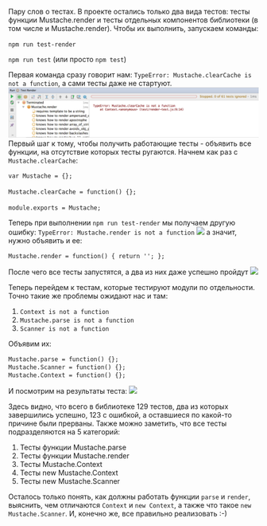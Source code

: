 Пару слов о тестах. В проекте остались только два вида тестов: тесты функции Mustache.render и тесты отдельных компонентов библиотеки (в том числе и Mustache.render).
Чтобы их выполнить, запускаем команды:

`npm run test-render`

`npm run test` (или просто `npm test`)

Первая команда сразу говорит нам:
`TypeError: Mustache.clearCache is not a function`,
а сами тесты даже не стартуют.
![](CYO-images/clear-cache-is-not-a-function.png)
Первый шаг к тому, чтобы получить работающие тесты - объявить все функции, на отсутствие которых тесты ругаются. Начнем как раз с `Mustache.clearCache`:

```
var Mustache = {};

Mustache.clearCache = function() {};

module.exports = Mustache;
```

Теперь при выполнении `npm run test-render` мы получаем другую ошибку:
```TypeError: Mustache.render is not a function```
![](CYO-images/render-is-not-a-function.png)
а значит, нужно объявить и ее:
```
Mustache.render = function() { return ''; };
```
После чего все тесты запустятся, а два из них даже успешно пройдут
![](CYO-images/render.png)

Теперь перейдем к тестам, которые тестируют модули по отдельности. Точно такие же проблемы ожидают нас и там: 

1. `Context is not a function` 
2. `Mustache.parse is not a function`  
3. `Scanner is not a function` 

Объявим их:
```
Mustache.parse = function() {};
Mustache.Scanner = function() {};
Mustache.Context = function() {};
```
И посмотрим на результаты теста:
![](CYO-images/step2-end.png)

Здесь видно, что всего в библиотеке 129 тестов, два из которых завершились успешно, 123 с ошибкой, а оставшиеся по какой-то причине были прерваны. Также можно заметить, что все тесты подразделяются на 5 категорий:  

1. Тесты функции Mustache.parse 
2. Тесты функции Mustache.render 
3. Тесты Mustache.Context 
4. Тесты new Mustache.Context 
5. Тесты new Mustache.Scanner 

Осталось только понять, как должны работать функции `parse` и `render`, выяснить, чем отличаются `Context` и `new Context`, а также что такое `new Mustache.Scanner`. И, конечно же, все правильно реализовать :-)
